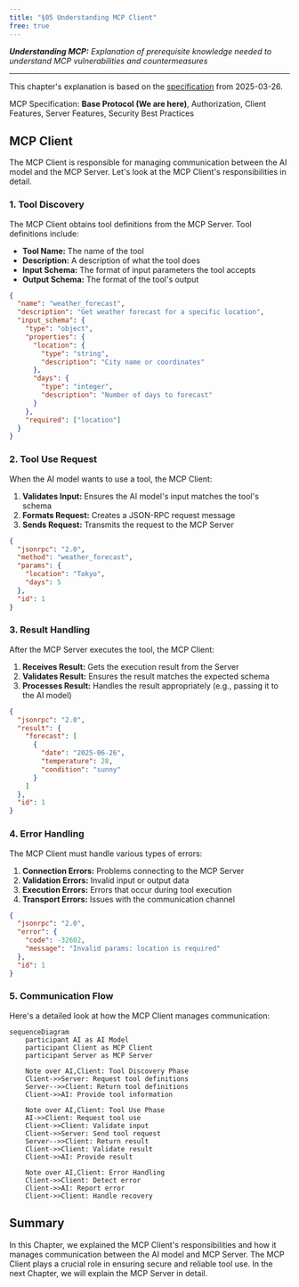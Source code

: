 ```yaml
---
title: "§05 Understanding MCP Client"
free: true
---
```


___Understanding MCP:___ _Explanation of prerequisite knowledge needed to understand MCP vulnerabilities and countermeasures_

---

This chapter's explanation is based on the [specification](https://modelcontextprotocol.io/specification/2025-03-26) from 2025-03-26.

MCP Specification: **Base Protocol (We are here)**, Authorization, Client Features, Server Features, Security Best Practices

## MCP Client

The MCP Client is responsible for managing communication between the AI model and the MCP Server. Let's look at the MCP Client's responsibilities in detail.

### 1. Tool Discovery

The MCP Client obtains tool definitions from the MCP Server. Tool definitions include:

- **Tool Name:** The name of the tool
- **Description:** A description of what the tool does
- **Input Schema:** The format of input parameters the tool accepts
- **Output Schema:** The format of the tool's output

```json
{
  "name": "weather_forecast",
  "description": "Get weather forecast for a specific location",
  "input_schema": {
    "type": "object",
    "properties": {
      "location": {
        "type": "string",
        "description": "City name or coordinates"
      },
      "days": {
        "type": "integer",
        "description": "Number of days to forecast"
      }
    },
    "required": ["location"]
  }
}
```

### 2. Tool Use Request

When the AI model wants to use a tool, the MCP Client:

1. **Validates Input:** Ensures the AI model's input matches the tool's schema
2. **Formats Request:** Creates a JSON-RPC request message
3. **Sends Request:** Transmits the request to the MCP Server

```json
{
  "jsonrpc": "2.0",
  "method": "weather_forecast",
  "params": {
    "location": "Tokyo",
    "days": 5
  },
  "id": 1
}
```

### 3. Result Handling

After the MCP Server executes the tool, the MCP Client:

1. **Receives Result:** Gets the execution result from the Server
2. **Validates Result:** Ensures the result matches the expected schema
3. **Processes Result:** Handles the result appropriately (e.g., passing it to the AI model)

```json
{
  "jsonrpc": "2.0",
  "result": {
    "forecast": [
      {
        "date": "2025-06-26",
        "temperature": 28,
        "condition": "sunny"
      }
    ]
  },
  "id": 1
}
```

### 4. Error Handling

The MCP Client must handle various types of errors:

1. **Connection Errors:** Problems connecting to the MCP Server
2. **Validation Errors:** Invalid input or output data
3. **Execution Errors:** Errors that occur during tool execution
4. **Transport Errors:** Issues with the communication channel

```json
{
  "jsonrpc": "2.0",
  "error": {
    "code": -32602,
    "message": "Invalid params: location is required"
  },
  "id": 1
}
```

### 5. Communication Flow

Here's a detailed look at how the MCP Client manages communication:

```mermaid
sequenceDiagram
    participant AI as AI Model
    participant Client as MCP Client
    participant Server as MCP Server
    
    Note over AI,Client: Tool Discovery Phase
    Client->>Server: Request tool definitions
    Server-->>Client: Return tool definitions
    Client->>AI: Provide tool information
    
    Note over AI,Client: Tool Use Phase
    AI->>Client: Request tool use
    Client->>Client: Validate input
    Client->>Server: Send tool request
    Server-->>Client: Return result
    Client->>Client: Validate result
    Client->>AI: Provide result
    
    Note over AI,Client: Error Handling
    Client->>Client: Detect error
    Client->>AI: Report error
    Client->>Client: Handle recovery
```

## Summary

In this Chapter, we explained the MCP Client's responsibilities and how it manages communication between the AI model and MCP Server. The MCP Client plays a crucial role in ensuring secure and reliable tool use. In the next Chapter, we will explain the MCP Server in detail.

